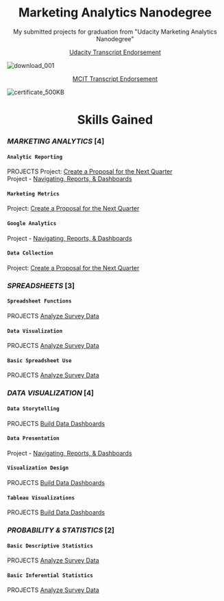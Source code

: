 <p><h1 align="center">Marketing Analytics Nanodegree</h1></p>

<p align="center"><h7 align='center'>My submitted projects for graduation from "Udacity Marketing Analytics Nanodegree"</h7></p>
<p align="center"><a href="https://graduation.udacity.com/confirm/MUTY93J3">Udacity Transcript Endorsement</a></p>

![download_001](https://user-images.githubusercontent.com/77938921/114275997-6f831700-9a2d-11eb-9fe2-05233f32e882.jpg)

<p align="center"><a href="http://techleaders.eg/Learner/13-29655/certificate.html">MCIT Transcript Endorsement</a></p>

![certificate_500KB](https://user-images.githubusercontent.com/77938921/114275462-2fbb3000-9a2b-11eb-85c1-5ecbeaec2a60.jpg)
 
<p><h1 align="center">Skills Gained</h1></p>

### _MARKETING ANALYTICS_ [4]
#### `Analytic Reporting`
PROJECTS Project: [Create a Proposal for the Next Quarter](8th%20proj%20-%20Create%20a%20Proposal%20for%20the%20Next%20Quarter)<br>
Project - [Navigating, Reports, & Dashboards](6th%20proj%20-%20Google%20Data%20Studio%20dashboard)
#### `Marketing Metrics`
Project: [Create a Proposal for the Next Quarter](8th%20proj%20-%20Create%20a%20Proposal%20for%20the%20Next%20Quarter)
#### `Google Analytics`
Project - [Navigating, Reports, & Dashboards](6th%20proj%20-%20Google%20Data%20Studio%20dashboard)
#### `Data Collection`
Project: [Create a Proposal for the Next Quarter](8th%20proj%20-%20Create%20a%20Proposal%20for%20the%20Next%20Quarter)
### _SPREADSHEETS_ [3]
#### `Spreadsheet Functions`
PROJECTS [Analyze Survey Data](2nd%20proj%20-%20Udacity%20survey%20insights)
#### `Data Visualization`
PROJECTS [Analyze Survey Data](2nd%20proj%20-%20Udacity%20survey%20insights)
#### `Basic Spreadsheet Use`
PROJECTS [Analyze Survey Data](2nd%20proj%20-%20Udacity%20survey%20insights)
### _DATA VISUALIZATION_ [4]
#### `Data Storytelling`
PROJECTS [Build Data Dashboards](4th%20proj%20-%20YouTube%20Video%20Categories%20Statistics%20Tableau%20Dashboard)
#### `Data Presentation`
Project - [Navigating, Reports, & Dashboards](6th%20proj%20-%20Google%20Data%20Studio%20dashboard)
#### `Visualization Design`
PROJECTS [Build Data Dashboards](4th%20proj%20-%20YouTube%20Video%20Categories%20Statistics%20Tableau%20Dashboard)
#### `Tableau Visualizations`
PROJECTS [Build Data Dashboards](4th%20proj%20-%20YouTube%20Video%20Categories%20Statistics%20Tableau%20Dashboard)
### _PROBABILITY & STATISTICS_ [2]
#### `Basic Descriptive Statistics`
PROJECTS [Analyze Survey Data](2nd%20proj%20-%20Udacity%20survey%20insights)
#### `Basic Inferential Statistics`
PROJECTS [Analyze Survey Data](2nd%20proj%20-%20Udacity%20survey%20insights)
